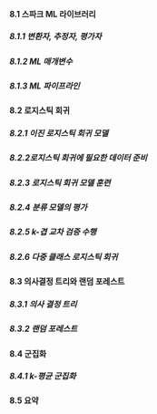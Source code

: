 #### 8.1 스파크 ML 라이브러리
##### 8.1.1 변환자, 추정자, 평가자
##### 8.1.2 ML 매개변수
##### 8.1.3 ML 파이프라인

#### 8.2 로지스틱 회귀
##### 8.2.1 이진 로지스틱 회귀 모델
##### 8.2.2로지스틱 회귀에 필요한 데이터 준비
##### 8.2.3 로지스틱 회귀 모델 훈련
##### 8.2.4 분류 모델의 평가
##### 8.2.5 k-겹 교차 검증 수행
##### 8.2.6 다중 클래스 로지스틱 회귀


#### 8.3 의사결정 트리와 랜덤 포레스트
##### 8.3.1 의사 결정 트리
##### 8.3.2 랜덤 포레스트

#### 8.4 군집화
##### 8.4.1 k-평균 군집화

#### 8.5 요약